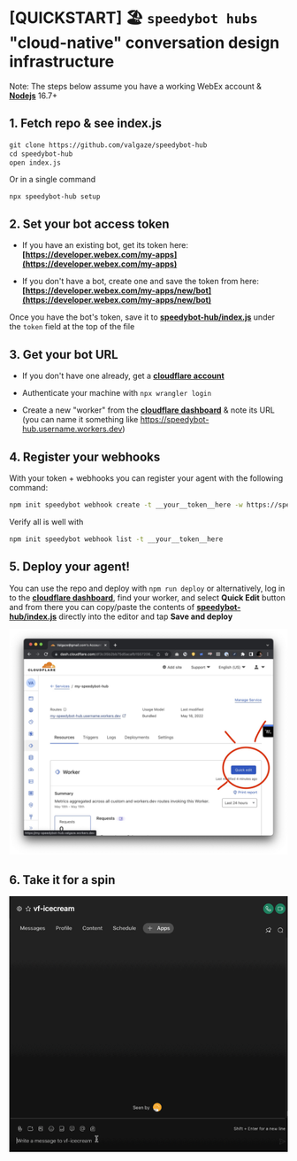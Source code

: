 # [QUICKSTART] 🏖 `speedybot hubs` "cloud-native" conversation design infrastructure

Note: The steps below assume you have a working WebEx account & **[Nodejs](https://nodejs.org/en/download/)** 16.7+

## 1. Fetch repo & see index.js

```
git clone https://github.com/valgaze/speedybot-hub
cd speedybot-hub
open index.js
```

Or in a single command

```sh
npx speedybot-hub setup
```

## 2. Set your bot access token

- If you have an existing bot, get its token here: **[https://developer.webex.com/my-apps](https://developer.webex.com/my-apps)**

- If you don't have a bot, create one and save the token from here: **[https://developer.webex.com/my-apps/new/bot](https://developer.webex.com/my-apps/new/bot)**

Once you have the bot's token, save it to **[speedybot-hub/index.js](./index.js)** under the `token` field at the top of the file

## 3. Get your bot URL

- If you don't have one already, get a **[cloudflare account](https://dash.cloudflare.com/sign-up)**

- Authenticate your machine with `npx wrangler login`

- Create a new "worker" from the **[cloudflare dashboard](https://dash.cloudflare.com)** & note its URL (you can name it something like https://speedybot-hub.username.workers.dev)

## 4. Register your webhooks

With your token + webhooks you can register your agent with the following command:

```sh
npm init speedybot webhook create -t __your__token__here -w https://speedybot-hub.username.workers.dev
```

Verify all is well with

```sh
npm init speedybot webhook list -t __your__token__here
```

## 5. Deploy your agent!

You can use the repo and deploy with `npm run deploy` or alternatively, log in to the **[cloudflare dashboard](https://dash.cloudflare.com)**, find your worker, and select **Quick Edit** button and from there you can copy/paste the contents of **[speedybot-hub/index.js](./index.js)** directly into the editor and tap **Save and deploy**

![image](./docs/assets/quickedit.jpg)

## 6. Take it for a spin

![image](./docs/assets/demo.gif)


